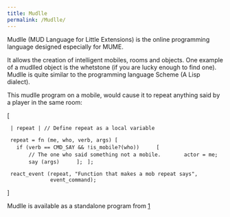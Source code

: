 ```yaml
---
title: Mudlle
permalink: /Mudlle/
---
```


Mudlle (MUD Language for Little Extensions) is the online programming
language designed especially for MUME.

It allows the creation of intelligent mobiles, rooms and objects. One
example of a mudlled object is the whetstone (if you are lucky enough to
find one). Mudlle is quite similar to the programming language Scheme (A
Lisp dialect).

This mudlle program on a mobile, would cause it to repeat anything said
by a player in the same room:

\[

` | repeat | // Define repeat as a local variable `

` repeat = fn (me, who, verb, args) [`
`   if (verb == CMD_SAY && !is_mobile?(who))`
`     [ `
`       // The one who said something not a mobile.`
`       actor = me;`
`       say (args)`
`     ];`
` ];`

` react_event (repeat, "Function that makes a mob repeat says",`
`              event_command);`

\]

Mudlle is available as a standalone program from
[1](http://www.mume.org/Download/)